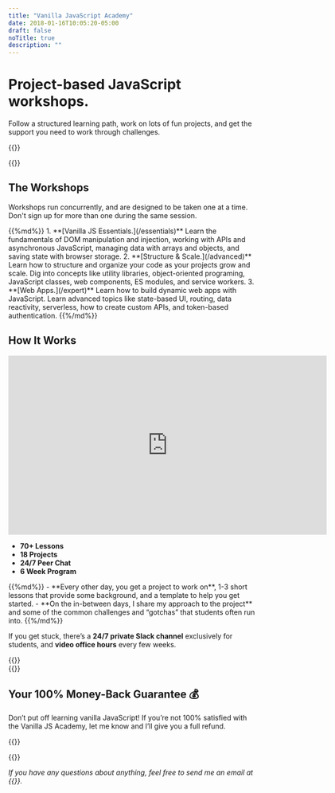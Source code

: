 ```yaml
---
title: "Vanilla JavaScript Academy"
date: 2018-01-16T10:05:20-05:00
draft: false
noTitle: true
description: ""
---
```


<h1 class="margin-bottom-small text-xlarge text-normal">Project-based JavaScript workshops.</h1>

<p><span class="text-large">Follow a structured learning path, work on lots of fun projects, and get the support you need to work through challenges.</span></p>

{{<cta for="academy">}}

{{<used-by>}}


## The Workshops

Workshops run concurrently, and are designed to be taken one at a time. Don't sign up for more than one during the same session.

<div class="list-spaced">
{{%md%}}
1. **[Vanilla JS Essentials.](/essentials)** Learn the fundamentals of DOM manipulation and injection, working with APIs and asynchronous JavaScript, managing data with arrays and objects, and saving state with browser storage.
2. **[Structure & Scale.](/advanced)** Learn how to structure and organize your code as your projects grow and scale. Dig into concepts like utility libraries, object-oriented programing, JavaScript classes, web components, ES modules, and service workers.
3. **[Web Apps.](/expert)** Learn how to build dynamic web apps with JavaScript. Learn advanced topics like state-based UI, routing, data reactivity, serverless, how to create custom APIs, and token-based authentication.
{{%/md%}}
</div>



## How It Works

<iframe src="https://player.vimeo.com/video/652105277?h=25290e8801" width="640" height="360" frameborder="0" allow="autoplay; fullscreen; picture-in-picture" allowfullscreen></iframe>

<ul class="list-inline list-inline-responsive text-center">
	<li><strong>70+ Lessons</strong></li>
	<li><strong>18 Projects</strong></li>
	<li><strong>24/7 Peer Chat</strong></li>
	<li><strong>6 Week Program</strong></li>
</ul>

<div class="list-spaced">
{{%md%}}
- **Every other day, you get a project to work on**, 1-3 short lessons that provide some background, and a template to help you get started.
- **On the in-between days, I share my approach to the project** and some of the common challenges and “gotchas” that students often run into.
{{%/md%}}
</div>

If you get stuck, there’s a **24/7 private Slack channel** exclusively for students, and **video office hours** every few weeks.


<div class="padding-top-large padding-bottom">
	{{<testimonial for="benRudolph" photo="true">}}
</div>

<div class="padding-bottom-large">
	{{<testimonial for="lauraKalbag" photo="true">}}
</div>


## Your 100% Money-Back Guarantee &#128176;

Don’t put off learning vanilla JavaScript! If you’re not 100% satisfied with the Vanilla JS Academy, let me know and I’ll give you a full refund.


{{<cta for="bio">}}


{{<pricing-link pick="true">}}



*If you have any questions about anything, feel free to send me an email at {{<email>}}.*